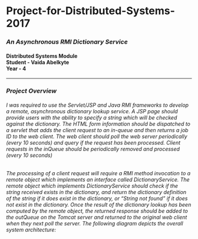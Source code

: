 <h1>Project-for-Distributed-Systems-2017</h1>
<h3><i>An Asynchronous RMI Dictionary Service</i></h3>
<h4>Distributed Systems Module<br>
Student - Vaida Abelkyte<br>
Year - 4</h4>
<hr/>

<h3><i>Project Overview</h3>
<p><h6>
I was required to use the Servlet/JSP and Java RMI frameworks to develop a remote, asynchronous dictionary lookup service.
A JSP page should provide users with the ability to specify a string which will be checked against the dictionary.
The HTML form information should be dispatched to a servlet that adds the client request to an in-queue and then returns a job ID to the 
web client. The web client should poll the web server periodically (every 10 seconds) and query if the request has been processed.
Client requests in the inQueue should be periodically removed and processed (every 10 seconds)
</p></h6>

<p><h6>The processing of a client request will require a RMI method invocation to a remote object which implements an interface called 
DictionaryService. The remote object which implements DictionaryService should check if the string received exists in the dictionary, 
and return the dictionary definition of the string if it does exist in the dictionary, or “String not found” if it does not exist in 
the dictionary. Once the result of the dictionary lookup has been computed by the remote object, the returned response should be added 
to the outQueue on the Tomcat server and returned to the original web client when they next poll the server. 
The following diagram depicts the overall system architecture:
</p></h6>


